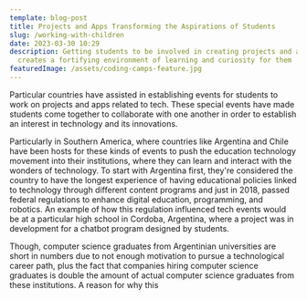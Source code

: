 ```yaml
---
template: blog-post
title: Projects and Apps Transforming the Aspirations of Students
slug: /working-with-children
date: 2023-03-30 10:29
description: Getting students to be involved in creating projects and apps
  creates a fortifying environment of learning and curiosity for them
featuredImage: /assets/coding-camps-feature.jpg
---
```

P﻿articular countries have assisted in establishing events for students to work on projects and apps related to tech. These special events have made students come together to collaborate with one another in order to establish an interest in technology and its innovations. 

P﻿articularly in Southern America, where countries like Argentina and Chile have been hosts for these kinds of events to push the education technology movement into their institutions, where they can learn and interact with the wonders of technology. To start with Argentina first, they're considered the country to have the longest experience of having educational policies linked to technology through different content programs and just in 2018, passed federal regulations to enhance digital education, programming, and robotics. An example of how this regulation influenced tech events would be at a particular high school in Cordoba, Argentina, where a project was in development for a chatbot program designed by students. 

Though, computer science graduates from Argentinian universities are short in numbers due to not enough motivation to pursue a technological career path, plus the fact that companies hiring computer science graduates is double the amount of actual computer science graduates from these institutions. A reason for why this